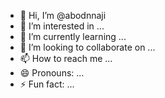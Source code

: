 - 👋 Hi, I’m @abodnnaji
- 👀 I’m interested in ...
- 🌱 I’m currently learning ...
- 💞️ I’m looking to collaborate on ...
- 📫 How to reach me ...
- 😄 Pronouns: ...
- ⚡ Fun fact: ...

<!---
abodnnaji/abodnnaji is a ✨ special ✨ repository because its `README.md` (this file) appears on your GitHub profile.
You can click the Preview link to take a look at your changes.
--->
